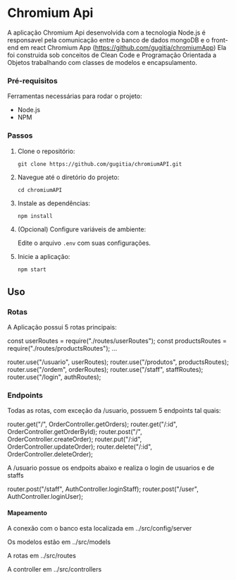 # Chromium Api

A aplicação Chromium Api desenvolvida com a tecnologia Node.js é responsavel pela comunicação entre o banco de dados mongoDB e o front-end em react Chromium App (https://github.com/gugitia/chromiumApp)
Ela foi construida sob conceitos de Clean Code e Programação Orientada a Objetos trabalhando com classes de modelos e encapsulamento.

### Pré-requisitos

Ferramentas necessárias para rodar o projeto:
- Node.js
- NPM

### Passos

1. Clone o repositório:
    ```
    git clone https://github.com/gugitia/chromiumAPI.git
    ```
2. Navegue até o diretório do projeto:
    ```
    cd chromiumAPI
    ```
3. Instale as dependências:
    ```bash
    npm install
    ```
4. (Opcional) Configure variáveis de ambiente:

    Edite o arquivo `.env` com suas configurações.

5. Inicie a aplicação:
    ```bash
    npm start
    ```

## Uso

### Rotas

A Aplicação possui 5 rotas principais:

const userRoutes = require("./routes/userRoutes");
const productsRoutes = require("./routes/productsRoutes");
...

router.use("/usuario", userRoutes);
router.use("/produtos", productsRoutes);
router.use("/ordem", orderRoutes);
router.use("/staff", staffRoutes);
router.use("/login", authRoutes);

### Endpoints

Todas as rotas, com exceção da /usuario, possuem 5 endpoints tal quais:

router.get("/", OrderController.getOrders);
router.get("/:id", OrderController.getOrderById);
router.post("/", OrderController.createOrder);
router.put("/:id", OrderController.updateOrder);
router.delete("/:id", OrderController.deleteOrder);

A /usuario possue os endpoits abaixo e realiza o login de usuarios e de staffs

router.post("/staff", AuthController.loginStaff);
router.post("/user", AuthController.loginUser);

#### Mapeamento

A conexão com o banco esta localizada em ../src/config/server

Os modelos estão em ../src/models

A rotas em ../src/routes

A controller em ../src/controllers

